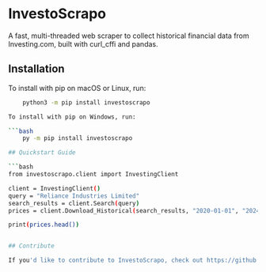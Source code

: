 # InvestoScrapo

A fast, multi-threaded web scraper to collect historical financial data from Investing.com, built with curl_cffi and pandas.

## Installation

To install with pip on macOS or Linux, run:

```bash
    python3 -m pip install investoscrapo

To install with pip on Windows, run:

```bash
    py -m pip install investoscrapo

## Quickstart Guide

```bash
from investoscrapo.client import InvestingClient

client = InvestingClient()
query = "Reliance Industries Limited"
search_results = client.Search(query)
prices = client.Download_Historical(search_results, "2020-01-01", "2024-01-01")

print(prices.head())


## Contribute

If you'd like to contribute to InvestoScrapo, check out https://github.com/StochasticViki/investoscrapo
